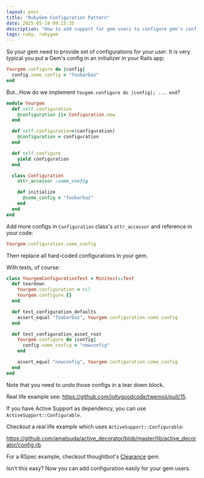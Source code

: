 ```yaml
---
layout: post
title: "RubyGem Configuration Pattern"
date: 2015-05-19 09:15:35
description: "How to add support for gem users to configure gem's configurations."
tags: ruby, rubygem
---
```


So your gem need to provide set of configurations for your user. It is very typical you put a Gem's config in an initializer in your Rails app:

```ruby
Yourgem.configure do |config|
  config.some_config = "foobarbaz"
end
```

But...How do we implement `Yougem.configure do |config|; ... end`?

```ruby
module Yourgem
  def self.configuration
    @configuration ||= Configuration.new
  end

  def self.configuration=(configuration)
    @configuration = configuration
  end

  def self.configure
    yield configuration
  end

  class Configuration
    attr_accessor :some_config

    def initialize
      @some_config = "foobarbaz"
    end
  end
end
```

Add more configs in `Configuration` class's `attr_accessor` and reference in your code:

```ruby
Yourgem.configuration.some_config
```

Then replace all hard-coded configurations in your gem.

With tests, of course:

```ruby
class YourgemConfigurationTest < Minitest::Test
  def teardown
    Yourgem.configuration = nil
    Yourgem.configure {}
  end

  def test_configuration_defaults
    assert_equal "foobarbaz", Yourgem.configuration.some_config
  end

  def test_configuration_asset_root
    Yourgem.configure do |config|
      config.some_config = "newconfig"
    end

    assert_equal "newconfig", Yourgem.configuration.some_config
  end
end
```

Note that you need to undo those configs in a tear down block.

Real life example see: https://github.com/jollygoodcode/twemoji/pull/15.

If you have Active Support as dependency, you can use `ActiveSupport::Configurable`.

Checkout a real life example which uses `ActiveSupport::Configurable`:

https://github.com/amatsuda/active_decorator/blob/master/lib/active_decorator/config.rb.

For a RSpec example, checkout thoughtbot's [Clearance](https://github.com/thoughtbot/clearance) gem.

Isn't this easy? Now you can add configuration easily for your gem users.
